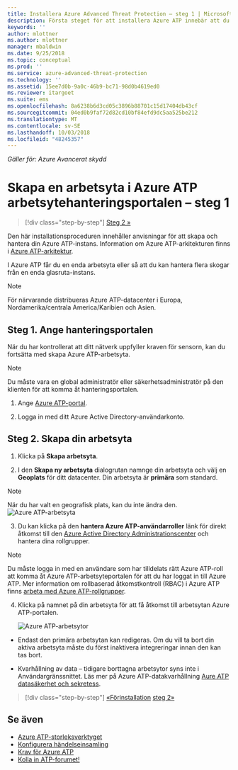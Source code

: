 ```yaml
---
title: Installera Azure Advanced Threat Protection – steg 1 | Microsoft Docs
description: Första steget för att installera Azure ATP innebär att du skapar instansen för din Azure ATP-distribution.
keywords: ''
author: mlottner
ms.author: mlottner
manager: mbaldwin
ms.date: 9/25/2018
ms.topic: conceptual
ms.prod: ''
ms.service: azure-advanced-threat-protection
ms.technology: ''
ms.assetid: 15ee7d0b-9a0c-46b9-bc71-98d0b4619ed0
ms.reviewer: itargoet
ms.suite: ems
ms.openlocfilehash: 8a6238b6d3cd05c3896b88701c15d17404db43cf
ms.sourcegitcommit: 04ed0b9faf72d82cd10bf84efd9dc5aa525be212
ms.translationtype: MT
ms.contentlocale: sv-SE
ms.lasthandoff: 10/03/2018
ms.locfileid: "48245357"
---
```

*Gäller för: Azure Avancerat skydd*


# <a name="creating-a-workspace-in-the-azure-atp-workspace-management-portal---step-1"></a>Skapa en arbetsyta i Azure ATP arbetsytehanteringsportalen – steg 1

> [!div class="step-by-step"]
> [Steg 2 »](install-atp-step2.md)

Den här installationsproceduren innehåller anvisningar för att skapa och hantera din Azure ATP-instans. Information om Azure ATP-arkitekturen finns i [Azure ATP-arkitektur](atp-architecture.md).

I Azure ATP får du en enda arbetsyta eller så att du kan hantera flera skogar från en enda glasruta-instans. 

> [!NOTE]
> För närvarande distribueras Azure ATP-datacenter i Europa, Nordamerika/centrala America/Karibien och Asien.

## <a name="step-1-enter-the-management-portal"></a>Steg 1. Ange hanteringsportalen

När du har kontrollerat att ditt nätverk uppfyller kraven för sensorn, kan du fortsätta med skapa Azure ATP-arbetsyta.

> [!NOTE]
>Du måste vara en global administratör eller säkerhetsadministratör på den klienten för att komma åt hanteringsportalen.


1.  Ange [Azure ATP-portal](https://portal.atp.azure.com).

2.  Logga in med ditt Azure Active Directory-användarkonto.

## <a name="step-2-create-your-workspace"></a>Steg 2. Skapa din arbetsyta

1. Klicka på **Skapa arbetsyta**.

2. I den **Skapa ny arbetsyta** dialogrutan namnge din arbetsyta och välj en **Geoplats** för ditt datacenter. Din arbetsyta är **primära** som standard. 
 > [!NOTE]
 > När du har valt en geografisk plats, kan du inte ändra den.
    ![Azure ATP-arbetsyta](media/create-workspace.png)

3. Du kan klicka på den **hantera Azure ATP-användarroller** länk för direkt åtkomst till den [Azure Active Directory Administrationscenter](https://docs.microsoft.com/azure/active-directory/active-directory-assign-admin-roles-azure-portal) och hantera dina rollgrupper.

 > [!NOTE]
 > Du måste logga in med en användare som har tilldelats rätt Azure ATP-roll att komma åt Azure ATP-arbetsyteportalen för att du har loggat in till Azure ATP. Mer information om rollbaserad åtkomstkontroll (RBAC) i Azure ATP finns [arbeta med Azure ATP-rollgrupper](atp-role-groups.md).

4. Klicka på namnet på din arbetsyta för att få åtkomst till arbetsytan Azure ATP-portalen.

    ![Azure ATP-arbetsytor](media/atp-workspaces.png)

- Endast den primära arbetsytan kan redigeras. Om du vill ta bort din aktiva arbetsyta måste du först inaktivera integreringar innan den kan tas bort.

- Kvarhållning av data – tidigare borttagna arbetsytor syns inte i Användargränssnittet. Läs mer på Azure ATP-datakvarhållning [Aure ATP datasäkerhet och sekretess](atp-privacy-compliance.md).


>[!div class="step-by-step"]
[«Förinstallation](atp-prerequisites.md)
[steg 2»](install-atp-step2.md)



## <a name="see-also"></a>Se även
- [Azure ATP-storleksverktyget](http://aka.ms/aatpsizingtool)
- [Konfigurera händelseinsamling](configure-event-collection.md)
- [Krav för Azure ATP](atp-prerequisites.md)
- [Kolla in ATP-forumet!](https://aka.ms/azureatpcommunity)
